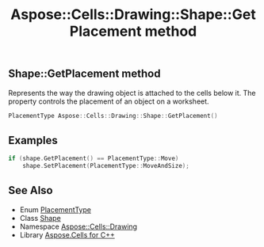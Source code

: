 ﻿---
title: Aspose::Cells::Drawing::Shape::GetPlacement method
linktitle: GetPlacement
second_title: Aspose.Cells for C++ API Reference
description: 'Aspose::Cells::Drawing::Shape::GetPlacement method. Represents the way the drawing object is attached to the cells below it. The property controls the placement of an object on a worksheet in C++.'
type: docs
weight: 5800
url: /cpp/aspose.cells.drawing/shape/getplacement/
---
## Shape::GetPlacement method


Represents the way the drawing object is attached to the cells below it. The property controls the placement of an object on a worksheet.

```cpp
PlacementType Aspose::Cells::Drawing::Shape::GetPlacement()
```


## Examples


```cpp
if (shape.GetPlacement() == PlacementType::Move)
    shape.SetPlacement(PlacementType::MoveAndSize);
```

## See Also

* Enum [PlacementType](../../placementtype/)
* Class [Shape](../)
* Namespace [Aspose::Cells::Drawing](../../)
* Library [Aspose.Cells for C++](../../../)
